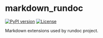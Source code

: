 
markdown\_rundoc
==================================================
[![PyPI version](https://badge.fury.io/py/markdown_rundoc.svg)](https://badge.fury.io/py/markdown_rundoc)
[![License](https://img.shields.io/badge/License-BSD%203--Clause-blue.svg)](https://opensource.org/licenses/BSD-3-Clause)

Markdown extensions used by rundoc project.

